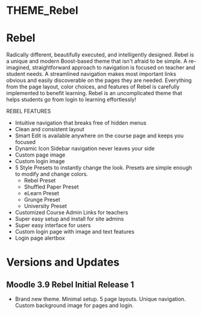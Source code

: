 THEME_Rebel
===========

# Rebel
Radically different, beautifully executed, and intelligently designed.  Rebel is a unique and modern Boost-based theme that isn't afraid to be simple.  A re-imagined, straightforward approach to navigation is focused on teacher and student needs.  A streamlined navigation makes most important links obvious and easily discoverable on the pages they are needed. Everything from the page layout, color choices, and features of Rebel is carefully implemented to benefit learning.  Rebel is an uncomplicated theme that helps students go from login to learning effortlessly! 

REBEL FEATURES
* Intuitive navigation that breaks free of hidden menus
* Clean and consistent layout
* Smart Edit is available anywhere on the course page and keeps you focused
* Dynamic Icon Sidebar navigation never leaves your side
* Custom page image
* Custom login image
* 5 Style Presets to instantly change the look.  Presets are simple enough to modify and change colors.
	* Rebel Preset
	* Shuffled Paper Preset
	* eLearn Preset
	* Grunge Preset
	* University Preset
* Customized Course Admin Links for teachers 
* Super easy setup and install for site admins
* Super easy interface for users
* Custom login page with image and text features
* Login page alertbox

# Versions and Updates

## Moodle 3.9 Rebel Initial Release 1
* Brand new theme.  Minimal setup.  5 page layouts.  Unique navigation.  Custom background image for pages and login.

